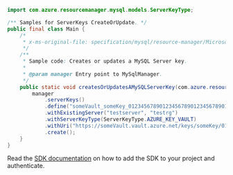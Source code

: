 ```java
import com.azure.resourcemanager.mysql.models.ServerKeyType;

/** Samples for ServerKeys CreateOrUpdate. */
public final class Main {
    /*
     * x-ms-original-file: specification/mysql/resource-manager/Microsoft.DBforMySQL/stable/2020-01-01/examples/ServerKeyCreateOrUpdate.json
     */
    /**
     * Sample code: Creates or updates a MySQL Server key.
     *
     * @param manager Entry point to MySqlManager.
     */
    public static void createsOrUpdatesAMySQLServerKey(com.azure.resourcemanager.mysql.MySqlManager manager) {
        manager
            .serverKeys()
            .define("someVault_someKey_01234567890123456789012345678901")
            .withExistingServer("testserver", "testrg")
            .withServerKeyType(ServerKeyType.AZURE_KEY_VAULT)
            .withUri("https://someVault.vault.azure.net/keys/someKey/01234567890123456789012345678901")
            .create();
    }
}
```

Read the [SDK documentation](https://github.com/Azure/azure-sdk-for-java/blob/azure-resourcemanager-mysql_1.0.2/sdk/mysql/azure-resourcemanager-mysql/README.md) on how to add the SDK to your project and authenticate.
